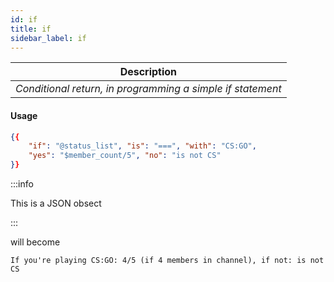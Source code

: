 ```yaml
---
id: if
title: if
sidebar_label: if
---
```


|                        Description                         |
| :--------------------------------------------------------: |
| _Conditional return, in programming a simple if statement_ |

#### Usage

```json 
{{
    "if": "@status_list", "is": "===", "with": "CS:GO",
    "yes": "$member_count/5", "no": "is not CS"
}}
```
:::info

This is a JSON obsect

:::

will become
```
If you're playing CS:GO: 4/5 (if 4 members in channel), if not: is not CS
```